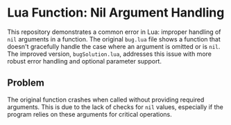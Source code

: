 # Lua Function: Nil Argument Handling

This repository demonstrates a common error in Lua:  improper handling of `nil` arguments in a function.  The original `bug.lua` file shows a function that doesn't gracefully handle the case where an argument is omitted or is `nil`. The improved version, `bugSolution.lua`, addresses this issue with more robust error handling and optional parameter support.

## Problem
The original function crashes when called without providing required arguments. This is due to the lack of checks for `nil` values, especially if the program relies on these arguments for critical operations. 